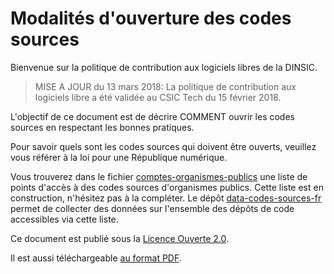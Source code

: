# Modalités d'ouverture des codes sources

Bienvenue sur la politique de contribution aux logiciels libres de la DINSIC.

> MISE A JOUR du 13 mars 2018: La politique de contribution aux logiciels libre a été validée au CSIC Tech du 15 février 2018.

L'objectif de ce document est de décrire COMMENT ouvrir les codes sources en respectant les bonnes pratiques.

Pour savoir quels sont les codes sources qui doivent être ouverts, veuillez vous référer à la loi pour une République numérique.

Vous trouverez dans le fichier [comptes-organismes-publics](comptes-organismes-publics) une liste de points d'accès à des codes sources d'organismes publics. Cette liste est en construction, n'hésitez pas à la compléter. Le dépôt [data-codes-sources-fr](https://github.com/etalab/data-codes-sources-fr) permet de collecter des données sur l'ensemble des dépôts de code accessibles via cette liste.

Ce document est publié sous la [Licence Ouverte 2.0][LO link].

Il est aussi téléchargeable [au format PDF](docs/pocos-dinsic-stable.pdf).

[LO link]: https://github.com/DISIC/politique-de-contribution-open-source/raw/master/LICENSE.pdf
